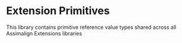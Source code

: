 ﻿# Extension Primitives

This library contains primitive reference value types shared across all Assimalign Extensions libraries

